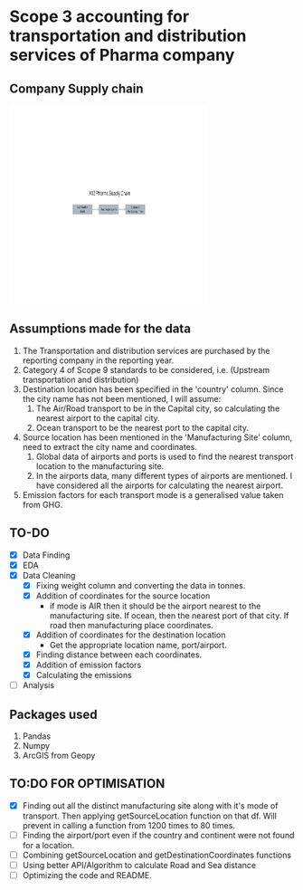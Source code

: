 # Scope 3 accounting for transportation and distribution services of Pharma company

## Company Supply chain

<img src="./Assets/XYZ PHARMA (USA).png" width="350px" height="350px"/>

## Assumptions made for the data
1. The Transportation and distribution services are purchased by the reporting company in the reporting year.
2. Category 4 of Scope 9 standards to be considered, i.e. (Upstream transportation and distribution)
3. Destination location has been specified in the 'country' column. Since the city name has not been mentioned, I will assume:
    1. The Air/Road transport to be in the Capital city, so calculating the nearest airport to the capital city. 
    2. Ocean transport to be the nearest port to the capital city.
4. Source location has been mentioned in the 'Manufacturing Site' column, need to extract the city name and coordinates.
    1. Global data of airports and ports is used to find the nearest transport location to the manufacturing site.
    2. In the airports data, many different types of airports are mentioned. I have considered all the airports for calculating the nearest airport.
5. Emission factors for each transport mode is a generalised value taken from GHG.


## TO-DO
- [x] Data Finding
- [x] EDA
- [x] Data Cleaning
    - [x] Fixing weight column and converting the data in tonnes.
    - [x] Addition of coordinates for the source location
        - if mode is AIR then it should be the airport nearest to the manufacturing site. If ocean, then the nearest port of that city. If road then manufacturing place coordinates.
    - [x] Addition of coordinates for the destination location
        - Get the appropriate location name, port/airport.
    - [x] Finding distance between each coordinates.
    - [x] Addition of emission factors
    - [x] Calculating the emissions
- [ ] Analysis
    
## Packages used
1. Pandas 
2. Numpy
3. ArcGIS from Geopy

## TO:DO FOR OPTIMISATION
- [x] Finding out all the distinct manufacturing site along with it's mode of transport. Then applying getSourceLocation function on that df. Will prevent in calling a function from 1200 times to 80 times.
- [ ] Finding the airport/port even if the country and continent were not found for a location.
- [ ] Combining getSourceLocation and getDestinationCoordinates functions
- [ ] Using better API/Algorithm to calculate Road and Sea distance
- [ ] Optimizing the code and README.